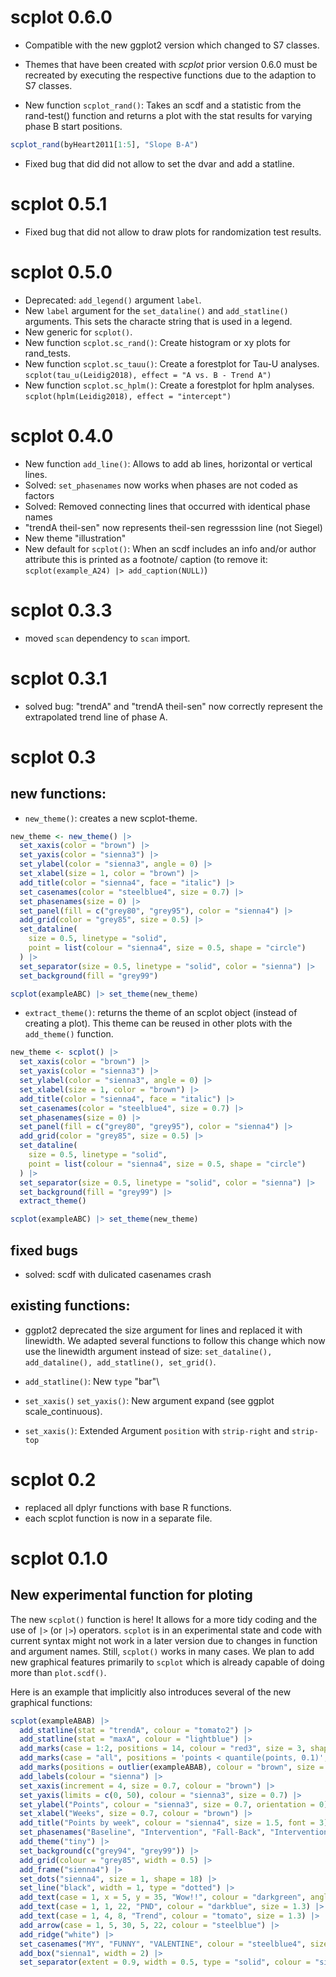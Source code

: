 
# scplot 0.6.0

-   Compatible with the new ggplot2 version which changed to S7 classes.
-   Themes that have been created with *scplot* prior version 0.6.0 must be recreated by executing the respective functions due to the adaption to S7 classes.   

-   New function `scplot_rand()`: Takes an scdf and a statistic from the rand-test() function and returns a plot with the stat results for varying phase B start positions.

``` r
scplot_rand(byHeart2011[1:5], "Slope B-A")
```

-   Fixed bug that did did not allow to set the dvar and add a statline.

# scplot 0.5.1

-   Fixed bug that did not allow to draw plots for randomization test results.

# scplot 0.5.0

-   Deprecated: `add_legend()` argument `label`.
-   New `label` argument for the `set_dataline()` and `add_statline()` arguments. This sets the characte string that is used in a legend.
-   New generic for `scplot()`.
-   New function `scplot.sc_rand()`: Create histogram or xy plots for rand_tests.
-   New function `scplot.sc_tauu()`: Create a forestplot for Tau-U analyses. `scplot(tau_u(Leidig2018), effect = "A vs. B - Trend A")`
-   New function `scplot.sc_hplm()`: Create a forestplot for hplm analyses. `scplot(hplm(Leidig2018), effect = "intercept")`

# scplot 0.4.0

-   New function `add_line()`: Allows to add ab lines, horizontal or vertical lines.
-   Solved: `set_phasenames` now works when phases are not coded as factors
-   Solved: Removed connecting lines that occurred with identical phase names
-   "trendA theil-sen" now represents theil-sen regresssion line (not Siegel)
-   New theme "illustration"
-   New default for `scplot()`: When an scdf includes an info and/or author attribute this is printed as a footnote/ caption (to remove it: `scplot(example_A24) |> add_caption(NULL)`)

# scplot 0.3.3

-   moved `scan` dependency to `scan` import.

# scplot 0.3.1

-   solved bug: "trendA" and "trendA theil-sen" now correctly represent the extrapolated trend line of phase A.

# scplot 0.3

## new functions:

-   `new_theme()`: creates a new scplot-theme.

``` r
new_theme <- new_theme() |> 
  set_xaxis(color = "brown") |>
  set_yaxis(color = "sienna3") |>
  set_ylabel(color = "sienna3", angle = 0) |>
  set_xlabel(size = 1, color = "brown") |>
  add_title(color = "sienna4", face = "italic") |>
  set_casenames(color = "steelblue4", size = 0.7) |>
  set_phasenames(size = 0) |> 
  set_panel(fill = c("grey80", "grey95"), color = "sienna4") |>
  add_grid(color = "grey85", size = 0.5) |>
  set_dataline(
    size = 0.5, linetype = "solid", 
    point = list(colour = "sienna4", size = 0.5, shape = "circle")
  ) |>
  set_separator(size = 0.5, linetype = "solid", color = "sienna") |>
  set_background(fill = "grey99") 

scplot(exampleABC) |> set_theme(new_theme)
```

-   `extract_theme()`: returns the theme of an scplot object (instead of creating a plot). This theme can be reused in other plots with the `add_theme()` function.

``` r
new_theme <- scplot() |> 
  set_xaxis(color = "brown") |>
  set_yaxis(color = "sienna3") |>
  set_ylabel(color = "sienna3", angle = 0) |>
  set_xlabel(size = 1, color = "brown") |>
  add_title(color = "sienna4", face = "italic") |>
  set_casenames(color = "steelblue4", size = 0.7) |>
  set_phasenames(size = 0) |> 
  set_panel(fill = c("grey80", "grey95"), color = "sienna4") |>
  add_grid(color = "grey85", size = 0.5) |>
  set_dataline(
    size = 0.5, linetype = "solid", 
    point = list(colour = "sienna4", size = 0.5, shape = "circle")
  ) |>
  set_separator(size = 0.5, linetype = "solid", color = "sienna") |>
  set_background(fill = "grey99") |>
  extract_theme()

scplot(exampleABC) |> set_theme(new_theme)
```

## fixed bugs

-   solved: scdf with dulicated casenames crash

## existing functions:

-   ggplot2 deprecated the size argument for lines and replaced it with linewidth. We adapted several functions to follow this change which now use the linewidth argument instead of size: `set_dataline(), add_dataline(), add_statline(), set_grid()`.

-   `add_statline()`: New `type` "bar"\

-   `set_xaxis()` `set_yaxis()`: New argument expand (see ggplot scale_continuous).

-   `set_xaxis()`: Extended Argument `position` with `strip-right` and `strip-top`

# scplot 0.2

-   replaced all dplyr functions with base R functions.
-   each scplot function is now in a separate file.

# scplot 0.1.0

## New experimental function for ploting

The new `scplot()` function is here! It allows for a more tidy coding and the use of `|>` (or `|>`) operators. `scplot` is in an experimental state and code with current syntax might not work in a later version due to changes in function and argument names. Still, `scplot()` works in many cases. We plan to add new graphical features primarily to `scplot` which is already capable of doing more than `plot.scdf()`.

Here is an example that implicitly also introduces several of the new graphical functions:

``` r
scplot(exampleABAB) |> 
  add_statline(stat = "trendA", colour = "tomato2") |>
  add_statline(stat = "maxA", colour = "lightblue") |>
  add_marks(case = 1:2, positions = 14, colour = "red3", size = 3, shape = 4) |>
  add_marks(case = "all", positions = 'points < quantile(points, 0.1)', colour = "blue3", size = 2) |>
  add_marks(positions = outlier(exampleABAB), colour = "brown", size = 2) |>
  add_labels(colour = "sienna") |>
  set_xaxis(increment = 4, size = 0.7, colour = "brown") |>
  set_yaxis(limits = c(0, 50), colour = "sienna3", size = 0.7) |>
  set_ylabel("Points", colour = "sienna3", size = 0.7, orientation = 0) |>
  set_xlabel("Weeks", size = 0.7, colour = "brown") |>
  add_title("Points by week", colour = "sienna4", size = 1.5, font = 3) |>
  set_phasenames("Baseline", "Intervention", "Fall-Back", "Intervention", cex = 1, colour = "darkgreen") |>
  add_theme("tiny") |>
  set_background(c("grey94", "grey99")) |>
  add_grid(colour = "grey85", width = 0.5) |>
  add_frame("sienna4") |>
  set_dots("sienna4", size = 1, shape = 18) |>
  set_line("black", width = 1, type = "dotted") |>
  add_text(case = 1, x = 5, y = 35, "Wow!!", colour = "darkgreen", angle = 20) |>
  add_text(case = 1, 1, 22, "PND", colour = "darkblue", size = 1.3) |>
  add_text(case = 1, 4, 8, "Trend", colour = "tomato", size = 1.3) |>
  add_arrow(case = 1, 5, 30, 5, 22, colour = "steelblue") |>
  add_ridge("white") |>
  set_casenames("MY", "FUNNY", "VALENTINE", colour = "steelblue4", size = 0.6) |>
  add_box("sienna1", width = 2) |>
  set_separator(extent = 0.9, width = 0.5, type = "solid", colour = "sienna")
```
